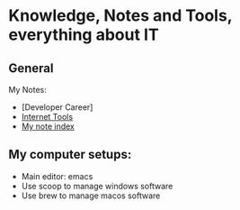 Knowledge, Notes and Tools, everything about IT
===============================================

General
-------
My Notes: 
- [Developer Career]
- [Internet Tools](notes/internet/tools-20200904145215.org)
- [My note index](notes/org-roam-note-index.org)


My computer setups:
------------------
- Main editor: emacs
- Use scoop to manage windows software
- Use brew to manage macos software

